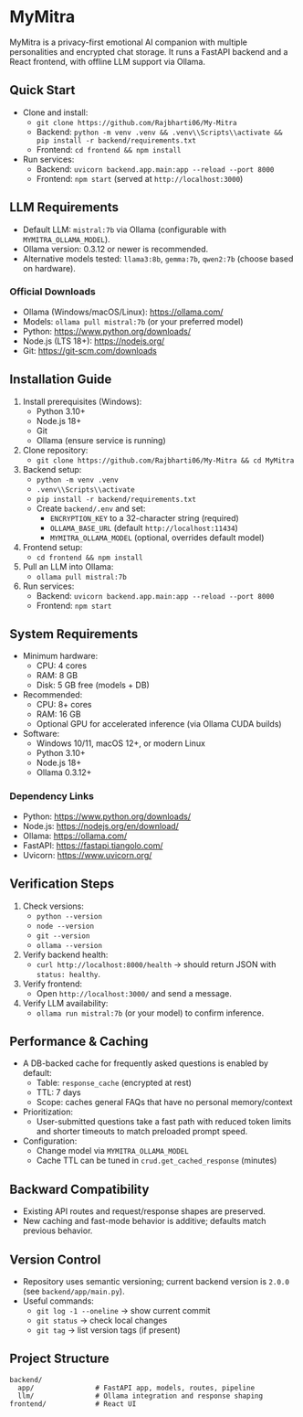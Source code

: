 # MyMitra

MyMitra is a privacy-first emotional AI companion with multiple personalities and encrypted chat storage. It runs a FastAPI backend and a React frontend, with offline LLM support via Ollama.

## Quick Start

- Clone and install:
  - `git clone https://github.com/Rajbharti06/My-Mitra`
  - Backend: `python -m venv .venv && .venv\\Scripts\\activate && pip install -r backend/requirements.txt`
  - Frontend: `cd frontend && npm install`
- Run services:
  - Backend: `uvicorn backend.app.main:app --reload --port 8000`
  - Frontend: `npm start` (served at `http://localhost:3000`)

## LLM Requirements

- Default LLM: `mistral:7b` via Ollama (configurable with `MYMITRA_OLLAMA_MODEL`).
- Ollama version: 0.3.12 or newer is recommended.
- Alternative models tested: `llama3:8b`, `gemma:7b`, `qwen2:7b` (choose based on hardware).

### Official Downloads

- Ollama (Windows/macOS/Linux): https://ollama.com/
- Models: `ollama pull mistral:7b` (or your preferred model)
- Python: https://www.python.org/downloads/
- Node.js (LTS 18+): https://nodejs.org/
- Git: https://git-scm.com/downloads

## Installation Guide

1. Install prerequisites (Windows):
   - Python 3.10+
   - Node.js 18+
   - Git
   - Ollama (ensure service is running)
2. Clone repository:
   - `git clone https://github.com/Rajbharti06/My-Mitra && cd MyMitra`
3. Backend setup:
   - `python -m venv .venv`
   - `.venv\\Scripts\\activate`
   - `pip install -r backend/requirements.txt`
   - Create `backend/.env` and set:
     - `ENCRYPTION_KEY` to a 32-character string (required)
     - `OLLAMA_BASE_URL` (default `http://localhost:11434`)
     - `MYMITRA_OLLAMA_MODEL` (optional, overrides default model)
4. Frontend setup:
   - `cd frontend && npm install`
5. Pull an LLM into Ollama:
   - `ollama pull mistral:7b`
6. Run services:
   - Backend: `uvicorn backend.app.main:app --reload --port 8000`
   - Frontend: `npm start`

## System Requirements

- Minimum hardware:
  - CPU: 4 cores
  - RAM: 8 GB
  - Disk: 5 GB free (models + DB)
- Recommended:
  - CPU: 8+ cores
  - RAM: 16 GB
  - Optional GPU for accelerated inference (via Ollama CUDA builds)
- Software:
  - Windows 10/11, macOS 12+, or modern Linux
  - Python 3.10+
  - Node.js 18+
  - Ollama 0.3.12+

### Dependency Links

- Python: https://www.python.org/downloads/
- Node.js: https://nodejs.org/en/download/
- Ollama: https://ollama.com/
- FastAPI: https://fastapi.tiangolo.com/
- Uvicorn: https://www.uvicorn.org/

## Verification Steps

1. Check versions:
   - `python --version`
   - `node --version`
   - `git --version`
   - `ollama --version`
2. Verify backend health:
   - `curl http://localhost:8000/health` → should return JSON with `status: healthy`.
3. Verify frontend:
   - Open `http://localhost:3000/` and send a message.
4. Verify LLM availability:
   - `ollama run mistral:7b` (or your model) to confirm inference.

## Performance & Caching

- A DB-backed cache for frequently asked questions is enabled by default:
  - Table: `response_cache` (encrypted at rest)
  - TTL: 7 days
  - Scope: caches general FAQs that have no personal memory/context
- Prioritization:
  - User-submitted questions take a fast path with reduced token limits and shorter timeouts to match preloaded prompt speed.
- Configuration:
  - Change model via `MYMITRA_OLLAMA_MODEL`
  - Cache TTL can be tuned in `crud.get_cached_response` (minutes)

## Backward Compatibility

- Existing API routes and request/response shapes are preserved.
- New caching and fast-mode behavior is additive; defaults match previous behavior.

## Version Control

- Repository uses semantic versioning; current backend version is `2.0.0` (see `backend/app/main.py`).
- Useful commands:
  - `git log -1 --oneline` → show current commit
  - `git status` → check local changes
  - `git tag` → list version tags (if present)

## Project Structure

```
backend/
  app/               # FastAPI app, models, routes, pipeline
  llm/               # Ollama integration and response shaping
frontend/            # React UI
```

